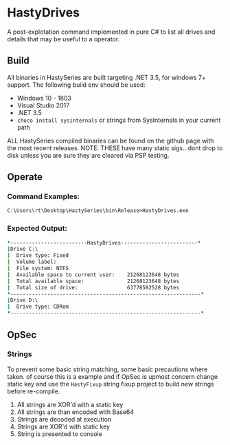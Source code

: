 # HastyDrives 
A post-explotation command implemented in pure C# to list all drives and details that may be useful to a operator.

## Build 
All binaries in HastySeries are built targeting .NET 3.5, for windows 7+ support. The following build env should be used:

* Windows 10 - 1803
* Visual Studio 2017
* .NET 3.5 
* `choco install sysinternals` or strings from SysInternals in your current path

ALL HastySeries compiled binaries can be found on the github page with the most recent releases. NOTE: THESE have many static sigs.. dont drop to disk unless you are sure they are cleared via PSP testing.

## Operate
### Command Examples:
```cmd
C:\Users\rt\Desktop\HastySeries\bin\Release>HastyDrives.exe
```
### Expected Output:
```cmd
*-------------------------HastyDrives-------------------------*
|Drive C:\
|  Drive type: Fixed
|  Volume label:
|  File system: NTFS
|  Available space to current user:    21268123648 bytes
|  Total available space:              21268123648 bytes
|  Total size of drive:                63778582528 bytes
*--------------------------------------------------------------*
|Drive D:\
|  Drive type: CDRom
*--------------------------------------------------------------*
```

## OpSec
### Strings
To prevent some basic string matching, some basic precautions where taken. of course this is a example and if OpSec is upmost concern change static key and use the `HastyFixup` string fixup project to build new strings before re-compile.

1) All strings are XOR'd with a static key 
2) All strings are than encoded with Base64 
3) Strings are decoded at execution 
4) Strings are XOR'd with static key
5) String is presented to console 
